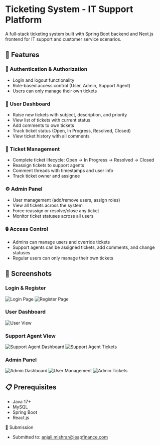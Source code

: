 # Ticketing System - IT Support Platform

A full-stack ticketing system built with Spring Boot backend and Next.js frontend for IT support and customer service scenarios.

## 🚀 Features

### 🔐 Authentication & Authorization
- Login and logout functionality
- Role-based access control (User, Admin, Support Agent)
- Users can only manage their own tickets

### 👤 User Dashboard
- Raise new tickets with subject, description, and priority
- View list of tickets with current status
- Add comments to own tickets
- Track ticket status (Open, In Progress, Resolved, Closed)
- View ticket history with all comments

### 🎫 Ticket Management
- Complete ticket lifecycle: Open → In Progress → Resolved → Closed
- Reassign tickets to support agents
- Comment threads with timestamps and user info
- Track ticket owner and assignee

### ⚙️ Admin Panel
- User management (add/remove users, assign roles)
- View all tickets across the system
- Force reassign or resolve/close any ticket
- Monitor ticket statuses across all users

### 🔒 Access Control
- Admins can manage users and override tickets
- Support agents can be assigned tickets, add comments, and change statuses
- Regular users can only manage their own tickets

## 📸 Screenshots

### Login & Register
![Login Page](https://github.com/user-attachments/assets/76835f66-4961-49ef-84e5-a7afd94e0151)
![Register Page](https://github.com/user-attachments/assets/85674e7d-cc4c-4ead-acb5-55ca3b3522b3)

### User Dashboard
![User View](https://github.com/user-attachments/assets/3cc223fe-24db-4b7a-87c1-75ef018ba3cf)

### Support Agent View
![Support Agent Dashboard](https://github.com/user-attachments/assets/318f9be4-8d65-4e1e-88da-e84f0d6644d5)
![Support Agent Tickets](https://github.com/user-attachments/assets/fab47532-35bd-4438-8063-51ef757ac030)

### Admin Panel
![Admin Dashboard](https://github.com/user-attachments/assets/49de120c-7e42-4b03-bbe9-64f1726260e2)
![User Management](https://github.com/user-attachments/assets/2405b59c-f534-4634-a9d0-cd0c2b779513)
![Admin Tickets](https://github.com/user-attachments/assets/02b7ed51-10ac-40f0-a48c-95a8898d53cc)

## 📋 Prerequisites

- Java 17+
- MySQL
- Spring Boot
- React.js

📧 Submission
- Submitted to: anjali.mishrar@leapfinance.com


